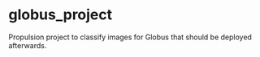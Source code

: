 # globus_project
Propulsion project to classify images for Globus that should be deployed afterwards.
